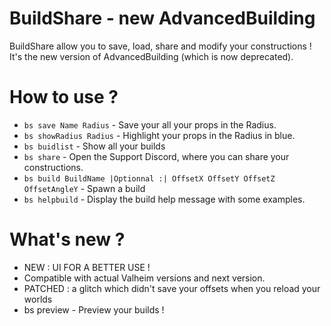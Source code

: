 # BuildShare - new AdvancedBuilding

BuildShare allow you to save, load, share and modify your constructions !
It's the new version of AdvancedBuilding (which is now deprecated).

# How to use ? 

* `bs save Name Radius` - Save your all your props in the Radius.
* `bs showRadius Radius` - Highlight your props in the Radius in blue.
* `bs buidlist` - Show all your builds
* `bs share` - Open the Support Discord, where you can share your constructions.
* `bs build BuildName |Optionnal :| OffsetX OffsetY OffsetZ OffsetAngleY` - Spawn a build
* `bs helpbuild` - Display the build help message with some examples.

# What's new ?

+ NEW : UI FOR A BETTER USE !
+ Compatible with actual Valheim versions and next version.
+ PATCHED : a glitch which didn't save your offsets when you reload your worlds
+ bs preview - Preview your builds ! 
